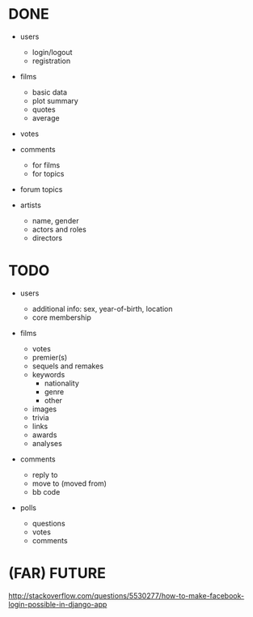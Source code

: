 # DONE

- users
    - login/logout
    - registration

- films
    - basic data
    - plot summary
    - quotes
    - average

- votes

- comments
    - for films
    - for topics

- forum topics

- artists
    - name, gender
    - actors and roles
    - directors


# TODO

- users
    - additional info: sex, year-of-birth, location
    - core membership

- films
    - votes
    - premier(s)
    - sequels and remakes
    - keywords
        - nationality
        - genre
        - other
    - images
    - trivia
    - links
    - awards
    - analyses

- comments
    - reply to
    - move to (moved from)
    - bb code

- polls
    - questions
    - votes
    - comments


# (FAR) FUTURE

http://stackoverflow.com/questions/5530277/how-to-make-facebook-login-possible-in-django-app
